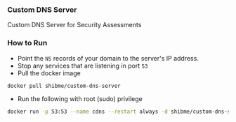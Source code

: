 ### Custom DNS Server
Custom DNS Server for Security Assessments

### How to Run
* Point the `NS` records of your domain to the server's IP address.
* Stop any services that are listening in port `53`
* Pull the docker image
```bash
docker pull shibme/custom-dns-server
```
* Run the following with root (sudo) privilege
```bash
docker run -p 53:53 --name cdns --restart always -d shibme/custom-dns-server
```